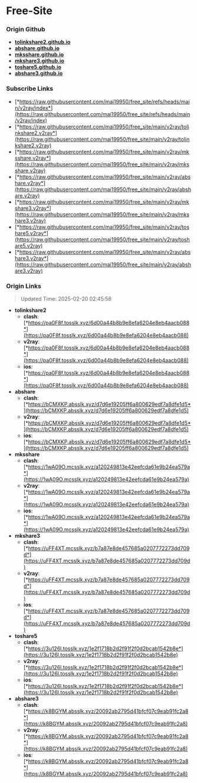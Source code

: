 # Free-Site

### Origin Github

- [**tolinkshare2.github.io**](https://github.com/tolinkshare2/tolinkshare2.github.io)
- [**abshare.github.io**](https://github.com/abshare/abshare.github.io)
- [**mksshare.github.io**](https://github.com/mksshare/mksshare.github.io)
- [**mkshare3.github.io**](https://github.com/mkshare3/mkshare3.github.io)
- [**toshare5.github.io**](https://github.com/toshare5/toshare5.github.io)
- [**abshare3.github.io**](https://github.com/abshare3/abshare3.github.io)

### Subscribe Links

- [*https://raw.githubusercontent.com/mai19950/free_site/refs/heads/main/v2ray/index*](https://raw.githubusercontent.com/mai19950/free_site/refs/heads/main/v2ray/index)
- [*https://raw.githubusercontent.com/mai19950/free_site/main/v2ray/tolinkshare2.v2ray*](https://raw.githubusercontent.com/mai19950/free_site/main/v2ray/tolinkshare2.v2ray)
- [*https://raw.githubusercontent.com/mai19950/free_site/main/v2ray/mksshare.v2ray*](https://raw.githubusercontent.com/mai19950/free_site/main/v2ray/mksshare.v2ray)
- [*https://raw.githubusercontent.com/mai19950/free_site/main/v2ray/abshare.v2ray*](https://raw.githubusercontent.com/mai19950/free_site/main/v2ray/abshare.v2ray)
- [*https://raw.githubusercontent.com/mai19950/free_site/main/v2ray/mkshare3.v2ray*](https://raw.githubusercontent.com/mai19950/free_site/main/v2ray/mkshare3.v2ray)
- [*https://raw.githubusercontent.com/mai19950/free_site/main/v2ray/toshare5.v2ray*](https://raw.githubusercontent.com/mai19950/free_site/main/v2ray/toshare5.v2ray)
- [*https://raw.githubusercontent.com/mai19950/free_site/main/v2ray/abshare3.v2ray*](https://raw.githubusercontent.com/mai19950/free_site/main/v2ray/abshare3.v2ray)

### Origin Links

> Updated Time: 2025-02-20 02:45:58

- **tolinkshare2**
  - **clash**: [*https://pa0F8f.tosslk.xyz/6d00a44b8b9e8efa6204e8eb4aacb088*](https://pa0F8f.tosslk.xyz/6d00a44b8b9e8efa6204e8eb4aacb088)
  - **v2ray**: [*https://pa0F8f.tosslk.xyz/6d00a44b8b9e8efa6204e8eb4aacb088*](https://pa0F8f.tosslk.xyz/6d00a44b8b9e8efa6204e8eb4aacb088)
  - **ios**: [*https://pa0F8f.tosslk.xyz/6d00a44b8b9e8efa6204e8eb4aacb088*](https://pa0F8f.tosslk.xyz/6d00a44b8b9e8efa6204e8eb4aacb088)
- **abshare**
  - **clash**: [*https://bCMXKP.absslk.xyz/d7d6e19205ff6a800629edf7a8dfe1d5*](https://bCMXKP.absslk.xyz/d7d6e19205ff6a800629edf7a8dfe1d5)
  - **v2ray**: [*https://bCMXKP.absslk.xyz/d7d6e19205ff6a800629edf7a8dfe1d5*](https://bCMXKP.absslk.xyz/d7d6e19205ff6a800629edf7a8dfe1d5)
  - **ios**: [*https://bCMXKP.absslk.xyz/d7d6e19205ff6a800629edf7a8dfe1d5*](https://bCMXKP.absslk.xyz/d7d6e19205ff6a800629edf7a8dfe1d5)
- **mksshare**
  - **clash**: [*https://1wA09O.mcsslk.xyz/a120249813e42eefcda61e9b24ea579a*](https://1wA09O.mcsslk.xyz/a120249813e42eefcda61e9b24ea579a)
  - **v2ray**: [*https://1wA09O.mcsslk.xyz/a120249813e42eefcda61e9b24ea579a*](https://1wA09O.mcsslk.xyz/a120249813e42eefcda61e9b24ea579a)
  - **ios**: [*https://1wA09O.mcsslk.xyz/a120249813e42eefcda61e9b24ea579a*](https://1wA09O.mcsslk.xyz/a120249813e42eefcda61e9b24ea579a)
- **mkshare3**
  - **clash**: [*https://uFF4XT.mcsslk.xyz/b7a87e8de457685a0207772273dd709d*](https://uFF4XT.mcsslk.xyz/b7a87e8de457685a0207772273dd709d)
  - **v2ray**: [*https://uFF4XT.mcsslk.xyz/b7a87e8de457685a0207772273dd709d*](https://uFF4XT.mcsslk.xyz/b7a87e8de457685a0207772273dd709d)
  - **ios**: [*https://uFF4XT.mcsslk.xyz/b7a87e8de457685a0207772273dd709d*](https://uFF4XT.mcsslk.xyz/b7a87e8de457685a0207772273dd709d)
- **toshare5**
  - **clash**: [*https://3u126l.tosslk.xyz/1e2f1718b2d2f91f2f0d2bcab1542b8e*](https://3u126l.tosslk.xyz/1e2f1718b2d2f91f2f0d2bcab1542b8e)
  - **v2ray**: [*https://3u126l.tosslk.xyz/1e2f1718b2d2f91f2f0d2bcab1542b8e*](https://3u126l.tosslk.xyz/1e2f1718b2d2f91f2f0d2bcab1542b8e)
  - **ios**: [*https://3u126l.tosslk.xyz/1e2f1718b2d2f91f2f0d2bcab1542b8e*](https://3u126l.tosslk.xyz/1e2f1718b2d2f91f2f0d2bcab1542b8e)
- **abshare3**
  - **clash**: [*https://k8BGYM.absslk.xyz/20092ab2795d41bfcf07c9eab91fc2a8*](https://k8BGYM.absslk.xyz/20092ab2795d41bfcf07c9eab91fc2a8)
  - **v2ray**: [*https://k8BGYM.absslk.xyz/20092ab2795d41bfcf07c9eab91fc2a8*](https://k8BGYM.absslk.xyz/20092ab2795d41bfcf07c9eab91fc2a8)
  - **ios**: [*https://k8BGYM.absslk.xyz/20092ab2795d41bfcf07c9eab91fc2a8*](https://k8BGYM.absslk.xyz/20092ab2795d41bfcf07c9eab91fc2a8)

